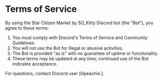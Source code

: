 # Terms of Service

By using the Star Citizen Market by SO_Kitty Discord bot (the "Bot"), you agree to these terms:

1. You must comply with Discord's Terms of Service and Community Guidelines.
2. You will not use the Bot for illegal or abusive activities.
3. The Bot is provided "as is" with no guarantee of uptime or functionality.
4. These terms may be updated at any time; continued use of the Bot indicates acceptance.

For questions, contact Discord user [lilpeachie.].
